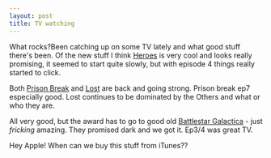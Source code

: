 ```yaml
---
layout: post
title: TV watching
---
```

What rocks?Been catching up on some TV lately and what good stuff there's been. Of the new stuff I think [Heroes][1] is very cool and looks really promising, it seemed to start quite slowly, but with episode 4 things really started to click.

Both [Prison Break][2] and [Lost][3] are back and going strong. Prison break ep7 especially good. Lost continues to be dominated by the Others and what or who they are. 

All very good, but the award has to go to good old [Battlestar Galactica][4] - just *fricking* amazing. They promised dark and we got it. Ep3/4 was great TV.

Hey Apple! When can we buy this stuff from iTunes??

[1]:http://www.nbc.com/Heroes/
[2]:http://www.fox.com/prisonbreak/
[3]:http://abc.go.com/primetime/lost/index
[4]:http://www.scifi.com/battlestar/